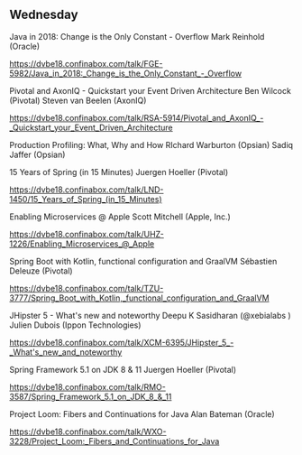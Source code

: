 ## Wednesday

Java in 2018: Change is the Only Constant - Overflow
Mark Reinhold (Oracle)

https://dvbe18.confinabox.com/talk/FGE-5982/Java_in_2018:_Change_is_the_Only_Constant_-_Overflow

Pivotal and AxonIQ - Quickstart your Event Driven Architecture
Ben Wilcock (Pivotal)
Steven van Beelen (AxonIQ)

https://dvbe18.confinabox.com/talk/RSA-5914/Pivotal_and_AxonIQ_-_Quickstart_your_Event_Driven_Architecture

Production Profiling: What, Why and How
RIchard Warburton (Opsian)
Sadiq Jaffer (Opsian)

15 Years of Spring (in 15 Minutes)
Juergen Hoeller (Pivotal)

https://dvbe18.confinabox.com/talk/LND-1450/15_Years_of_Spring_(in_15_Minutes)

Enabling Microservices @ Apple
Scott Mitchell (Apple, Inc.)

https://dvbe18.confinabox.com/talk/UHZ-1226/Enabling_Microservices_@_Apple

Spring Boot with Kotlin, functional configuration and GraalVM
Sébastien Deleuze (Pivotal)

https://dvbe18.confinabox.com/talk/TZU-3777/Spring_Boot_with_Kotlin,_functional_configuration_and_GraalVM

JHipster 5 - What's new and noteworthy
Deepu K Sasidharan (@xebialabs )
Julien Dubois (Ippon Technologies)

https://dvbe18.confinabox.com/talk/XCM-6395/JHipster_5_-_What's_new_and_noteworthy

Spring Framework 5.1 on JDK 8 & 11
Juergen Hoeller (Pivotal)

https://dvbe18.confinabox.com/talk/RMO-3587/Spring_Framework_5.1_on_JDK_8_&_11

Project Loom: Fibers and Continuations for Java
Alan Bateman (Oracle)

https://dvbe18.confinabox.com/talk/WXO-3228/Project_Loom:_Fibers_and_Continuations_for_Java
